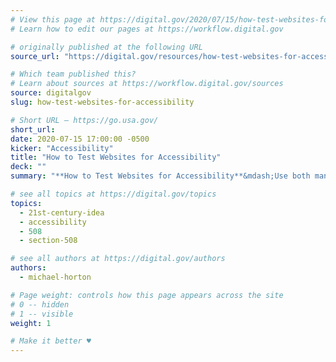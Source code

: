 ```yaml
---
# View this page at https://digital.gov/2020/07/15/how-test-websites-for-accessibility
# Learn how to edit our pages at https://workflow.digital.gov

# originally published at the following URL
source_url: "https://digital.gov/resources/how-test-websites-for-accessibility/"

# Which team published this?
# Learn about sources at https://workflow.digital.gov/sources
source: digitalgov
slug: how-test-websites-for-accessibility

# Short URL — https://go.usa.gov/
short_url: 
date: 2020-07-15 17:00:00 -0500
kicker: "Accessibility"
title: "How to Test Websites for Accessibility"
deck: ""
summary: "**How to Test Websites for Accessibility**&mdash;Use both manual and automated testing methods to create accessible websites."

# see all topics at https://digital.gov/topics
topics: 
  - 21st-century-idea
  - accessibility
  - 508
  - section-508

# see all authors at https://digital.gov/authors
authors: 
  - michael-horton

# Page weight: controls how this page appears across the site
# 0 -- hidden
# 1 -- visible
weight: 1

# Make it better ♥
---
```

